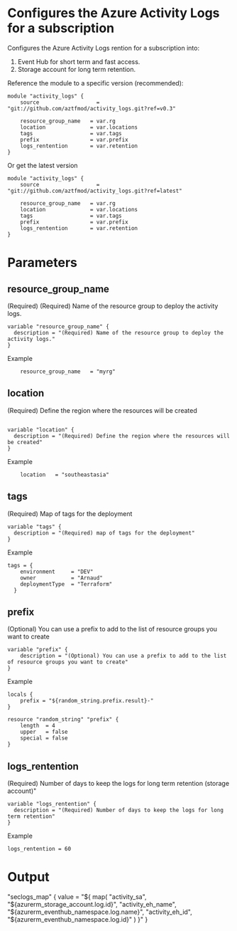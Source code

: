 # Configures the Azure Activity Logs for a subscription

Configures the Azure Activity Logs rention for a subscription into:
1. Event Hub for short term and fast access.
2. Storage account for long term retention. 

Reference the module to a specific version (recommended):
```
module "activity_logs" {
    source                  = "git://github.com/aztfmod/activity_logs.git?ref=v0.3"
  
    resource_group_name   = var.rg
    location              = var.locations
    tags                  = var.tags
    prefix                = var.prefix
    logs_rentention       = var.retention
}
```

Or get the latest version
```
module "activity_logs" {
    source                  = "git://github.com/aztfmod/activity_logs.git?ref=latest"
  
    resource_group_name   = var.rg
    location              = var.locations
    tags                  = var.tags
    prefix                = var.prefix
    logs_rentention       = var.retention
}
```

# Parameters

## resource_group_name
(Required) (Required) Name of the resource group to deploy the activity logs.
```
variable "resource_group_name" {
  description = "(Required) Name of the resource group to deploy the activity logs."
}

```
Example
```
    resource_group_name   = "myrg" 
```

## location
(Required) Define the region where the resources will be created
```

variable "location" {
  description = "(Required) Define the region where the resources will be created"
}
```
Example
```
    location   = "southeastasia"
```

## tags
(Required) Map of tags for the deployment
```
variable "tags" {
  description = "(Required) map of tags for the deployment"
}
```
Example
```
tags = {
    environment     = "DEV"
    owner           = "Arnaud"
    deploymentType  = "Terraform"
  }
```

## prefix
(Optional) You can use a prefix to add to the list of resource groups you want to create
```
variable "prefix" {
    description = "(Optional) You can use a prefix to add to the list of resource groups you want to create"
}
```
Example
```
locals {
    prefix = "${random_string.prefix.result}-"
}

resource "random_string" "prefix" {
    length  = 4
    upper   = false
    special = false
}
```

## logs_rentention
(Required) Number of days to keep the logs for long term retention (storage account)"
```
variable "logs_rentention" {
  description = "(Required) Number of days to keep the logs for long term retention"
}
```
Example
```
logs_rentention = 60
```

# Output
"seclogs_map" {
    value = "${
        map(
            "activity_sa", "${azurerm_storage_account.log.id}",
            "activity_eh_name",  "${azurerm_eventhub_namespace.log.name}",
            "activity_eh_id", "${azurerm_eventhub_namespace.log.id}"
        )
    }"
}